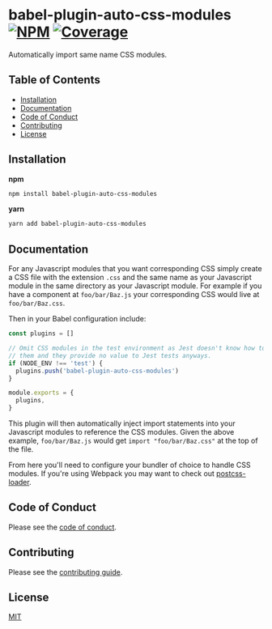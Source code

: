 # babel-plugin-auto-css-modules [![NPM][npm-img]][npm-url] [![Coverage][cov-img]][cov-url]

Automatically import same name CSS modules.

## Table of Contents

*   [Installation](#installation)
*   [Documentation](#documentation)
*   [Code of Conduct](#code-of-conduct)
*   [Contributing](#contributing)
*   [License](#license)

## Installation

**npm**

```bash
npm install babel-plugin-auto-css-modules
```

**yarn**

```bash
yarn add babel-plugin-auto-css-modules
```


## Documentation

For any Javascript modules that you want corresponding CSS simply create a CSS file with the extension `.css` and the same name as your Javascript module in the same directory as your Javascript module. For example if you have a component at `foo/bar/Baz.js` your corresponding CSS would live at `foo/bar/Baz.css`.

Then in your Babel configuration include:
```js
const plugins = []

// Omit CSS modules in the test environment as Jest doesn't know how to handle
// them and they provide no value to Jest tests anyways.
if (NODE_ENV !== 'test') {
  plugins.push('babel-plugin-auto-css-modules')
}

module.exports = {
  plugins,
}
```

This plugin will then automatically inject import statements into your Javascript modules to reference the CSS modules. Given the above example, `foo/bar/Baz.js` would get `import "foo/bar/Baz.css"` at the top of the file.

From here you'll need to configure your bundler of choice to handle CSS modules. If you're using Webpack you may want to check out [postcss-loader](https://github.com/postcss/postcss-loader).

## Code of Conduct

Please see the [code of conduct](CODE_OF_CONDUCT.md).

## Contributing

Please see the [contributing guide](CONTRIBUTING.md).

## License

[MIT](LICENSE.md)

[cov-img]: https://img.shields.io/codecov/c/github/dogma-io/babel-plugin-auto-css-modules.svg "Code Coverage"
[cov-url]: https://codecov.io/gh/dogma-io/babel-plugin-auto-css-modules

[npm-img]: https://img.shields.io/npm/v/babel-plugin-auto-css-modules.svg "NPM Version"
[npm-url]: https://www.npmjs.com/package/babel-plugin-auto-css-modules
